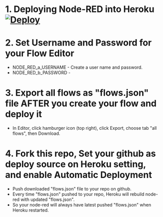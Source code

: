 
# 1. Deploying Node-RED into Heroku  [![Deploy](https://www.herokucdn.com/deploy/button.png)](https://heroku.com/deploy?template=https://github.com/Rohitlnarayan/SandBoxNodeRedMaster)

# 2. Set Username and Password for your Flow Editor
* NODE_RED_a_USERNAME - Create a user name and password.
* NODE_RED_b_PASSWORD - 



# 3. Export all flows as "flows.json" file AFTER you create your flow and deploy it
* In Editor, click hamburger icon (top right), click Export, choose tab "all flows", then Download.

# 4. Fork this repo, Set your github as deploy source on Heroku setting, and enable Automatic Deployment
* Push downloaded "flows.json" file to your repo on github.
* Every time "flows.json" pushed to your repo, Heroku will rebuild node-red with updated "flows.json".
* So your node-red will always have latest pushed "flows.json" when Heroku restarted.


